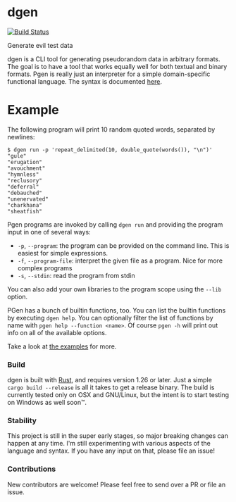 # dgen

[![Build Status](https://travis-ci.com/psFried/dgen.svg?branch=master)](https://travis-ci.com/psFried/pgen)

Generate evil test data

dgen is a CLI tool for generating pseudorandom data in arbitrary formats. The goal is to have a tool that works equally well for both textual and binary formats. Pgen is really just an interpreter for a simple domain-specific functional language. The syntax is documented [here](SYNTAX.md).

# Example

The following program will print 10 random quoted words, separated by newlines:

```
$ dgen run -p 'repeat_delimited(10, double_quote(words()), "\n")'
"gule"
"erugation"
"avouchment"
"hymnless"
"reclusory"
"deferral"
"debauched"
"unenervated"
"charkhana"
"sheatfish"
```

Pgen programs are invoked by calling `dgen run` and providing the program input in one of several ways:

- `-p`, `--program`: the program can be provided on the command line. This is easiest for simple expressions.
- `-f`, `--program-file`: interpret the given file as a program. Nice for more complex programs
- `-s`, `--stdin`: read the program from stdin

You can also add your own libraries to the program scope using the `--lib` option.

PGen has a bunch of builtin functions, too. You can list the builtin functions by executing `dgen help`. You can optionally filter the list of functions by name with `pgen help --function <name>`. Of course `pgen -h` will print out info on all of the available options.

Take a look at [the examples](dgen_examples/) for more.

### Build

dgen is built with [Rust](https://www.rust-lang.org/), and requires version 1.26 or later. Just a simple `cargo build --release` is all it takes to get a release binary. The build is currently tested only on OSX and GNU/Linux, but the intent is to start testing on Windows as well soon™️.

### Stability

This project is still in the super early stages, so major breaking changes can happen at any time. I'm still experimenting with various aspects of the language and syntax. If you have any input on that, please file an issue!

### Contributions

New contributors are welcome! Please feel free to send over a PR or file an issue.
